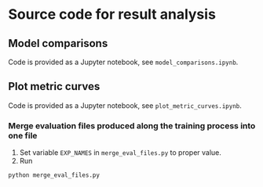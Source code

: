 # Source code for result analysis

## Model comparisons

Code is provided as a Jupyter notebook, see `model_comparisons.ipynb`.

## Plot metric curves

Code is provided as a Jupyter notebook, see `plot_metric_curves.ipynb`.

### Merge evaluation files produced along the training process into one file

1. Set variable `EXP_NAMES` in `merge_eval_files.py` to proper value.
2. Run

```sh
python merge_eval_files.py
```
